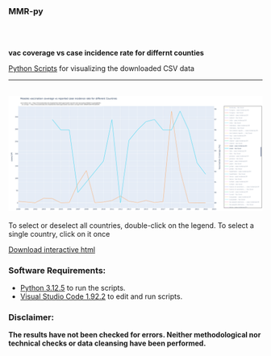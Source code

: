 ### MMR-py 
<br>
<br>

**vac coverage vs case incidence rate for differnt counties**
 
[Python Scripts](https://github.com/gitfrid/CzechFOI-SIM/tree/main/Py%20Scripts) for visualizing the downloaded CSV data

_________________________________________

<br>
<img src=https://github.com/gitfrid/MMR-py/blob/main/Plot%20Screenshot.png width="1280" height="auto">
<br>
<br>
To select or deselect all countries, double-click on the legend. To select a single country, click on it once

[Download interactive html](https://github.com/gitfrid/MMR-py/blob/main/vaccination_vs_reported_cases.html)
<br>

### Software Requirements:
- [Python 3.12.5](https://www.python.org/downloads/) to run the scripts.
- [Visual Studio Code 1.92.2](https://code.visualstudio.com/download) to edit and run scripts.

### Disclaimer:
**The results have not been checked for errors. Neither methodological nor technical checks or data cleansing have been performed.**
